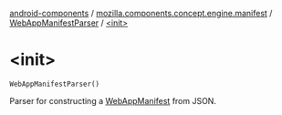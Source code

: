 [android-components](../../index.md) / [mozilla.components.concept.engine.manifest](../index.md) / [WebAppManifestParser](index.md) / [&lt;init&gt;](./-init-.md)

# &lt;init&gt;

`WebAppManifestParser()`

Parser for constructing a [WebAppManifest](../-web-app-manifest/index.md) from JSON.

